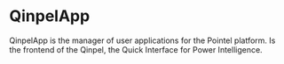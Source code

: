 # QinpelApp

QinpelApp is the manager of user applications for the Pointel platform. Is the frontend of the Qinpel, the Quick Interface for Power Intelligence.

